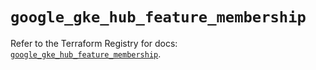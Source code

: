 # `google_gke_hub_feature_membership`

Refer to the Terraform Registry for docs: [`google_gke_hub_feature_membership`](https://registry.terraform.io/providers/hashicorp/google/6.28.0/docs/resources/gke_hub_feature_membership).
